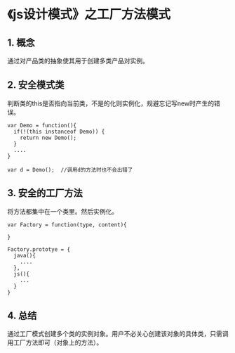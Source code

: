 # 《js设计模式》之工厂方法模式

## 1. 概念

通过对产品类的抽象使其用于创建多类产品对实例。

## 2. 安全模式类

判断类的this是否指向当前类，不是的化则实例化，规避忘记写new时产生的错误。

```
var Demo = function(){
  if(!(this instanceof Demo)) {
    return new Demo();
  }
  ....
}

var d = Demo();  //调用d的方法时也不会出错了
```

## 3. 安全的工厂方法

将方法都集中在一个类里。然后实例化。

```
var Factory = function(type, content){
    
}

Factory.prototye = {
  java(){
    ....
  },
  js(){
    ...
  }
}
```

## 4. 总结

通过工厂模式创建多个类的实例对象。用户不必关心创建该对象的具体类，只需调用工厂方法即可（对象上的方法）。